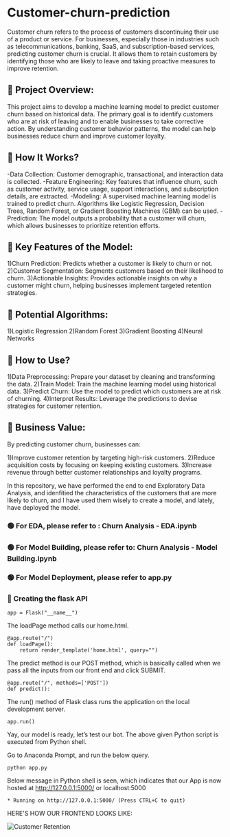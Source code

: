 # Customer-churn-prediction
Customer churn refers to the process of customers discontinuing their use of a product or service. For businesses, especially those in industries such as telecommunications, banking, SaaS, and subscription-based services, predicting customer churn is crucial. It allows them to retain customers by identifying those who are likely to leave and taking proactive measures to improve retention.

## 🔴 Project Overview:

This project aims to develop a machine learning model to predict customer churn based on historical data. The primary goal is to identify customers who are at risk of leaving and to enable businesses to take corrective action. By understanding customer behavior patterns, the model can help businesses reduce churn and improve customer loyalty.

## 🔴 How It Works? 
-Data Collection: Customer demographic, transactional, and interaction data is collected.
-Feature Engineering: Key features that influence churn, such as customer activity, service usage, support interactions, and subscription details, are extracted.
-Modeling: A supervised machine learning model is trained to predict churn. Algorithms like Logistic Regression, Decision Trees, Random Forest, or Gradient Boosting Machines (GBM) can be used.
-Prediction: The model outputs a probability that a customer will churn, which allows businesses to prioritize retention efforts.

## 🔴 Key Features of the Model:
1)Churn Prediction: Predicts whether a customer is likely to churn or not.
2)Customer Segmentation: Segments customers based on their likelihood to churn.
3)Actionable Insights: Provides actionable insights on why a customer might churn, helping businesses implement targeted retention strategies.

## 🔴 Potential Algorithms:

1)Logistic Regression
2)Random Forest
3)Gradient Boosting
4)Neural Networks

## 🔴 How to Use?
1)Data Preprocessing: Prepare your dataset by cleaning and transforming the data.
2)Train Model: Train the machine learning model using historical data.
3)Predict Churn: Use the model to predict which customers are at risk of churning.
4)Interpret Results: Leverage the predictions to devise strategies for customer retention.

## 🔴 Business Value:
By predicting customer churn, businesses can:

1)Improve customer retention by targeting high-risk customers.
2)Reduce acquisition costs by focusing on keeping existing customers.
3)Increase revenue through better customer relationships and loyalty programs.


In this repository, we have performed the end to end Exploratory Data Analysis, and idenfitied the characteristics of the customers that are more likely to churn, and I have used them wisely to create a model, and lately, have deployed the model.

### 🟢 For EDA, please refer to : Churn Analysis - EDA.ipynb
### 🟢 For Model Building, please refer to: Churn Analysis - Model Building.ipynb
### 🟢 For Model Deployment, please refer to app.py


### 🔵 Creating the flask API

```
app = Flask("__name__")
```

The loadPage method calls our home.html.
```
@app.route("/")
def loadPage():
	return render_template('home.html', query="")
```

The predict method is our POST method, which is basically called when we pass all the inputs from our front end and click SUBMIT.
```
@app.route("/", methods=['POST'])
def predict():
```
  
The run() method of Flask class runs the application on the local development server.
```
app.run()
```


Yay, our model is ready, let’s test our bot.
The above given Python script is executed from Python shell.

Go to Anaconda Prompt, and run the below query.
```
python app.py
```


Below message in Python shell is seen, which indicates that our App is now hosted at http://127.0.0.1:5000/ or localhost:5000
```
* Running on http://127.0.0.1:5000/ (Press CTRL+C to quit)
```


HERE'S HOW OUR FRONTEND LOOKS LIKE:

![Customer Retention](https://raw.githubusercontent.com/pik1989/MLProject-Churn-Analysis-And-Prediction-Model/main/images/Telco6.JPG)

